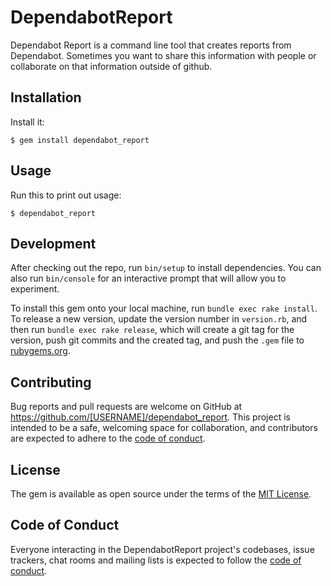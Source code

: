 # DependabotReport

Dependabot Report is a command line tool that creates reports from Dependabot. Sometimes you want to share this information with people or collaborate on that information outside of github.

## Installation

Install it:

    $ gem install dependabot_report

## Usage

Run this to print out usage:

    $ dependabot_report

## Development

After checking out the repo, run `bin/setup` to install dependencies. You can also run `bin/console` for an interactive prompt that will allow you to experiment.

To install this gem onto your local machine, run `bundle exec rake install`. To release a new version, update the version number in `version.rb`, and then run `bundle exec rake release`, which will create a git tag for the version, push git commits and the created tag, and push the `.gem` file to [rubygems.org](https://rubygems.org).

## Contributing

Bug reports and pull requests are welcome on GitHub at https://github.com/[USERNAME]/dependabot_report. This project is intended to be a safe, welcoming space for collaboration, and contributors are expected to adhere to the [code of conduct](https://github.com/[USERNAME]/dependabot_report/blob/master/CODE_OF_CONDUCT.md).

## License

The gem is available as open source under the terms of the [MIT License](https://opensource.org/licenses/MIT).

## Code of Conduct

Everyone interacting in the DependabotReport project's codebases, issue trackers, chat rooms and mailing lists is expected to follow the [code of conduct](https://github.com/[USERNAME]/dependabot_report/blob/master/CODE_OF_CONDUCT.md).
